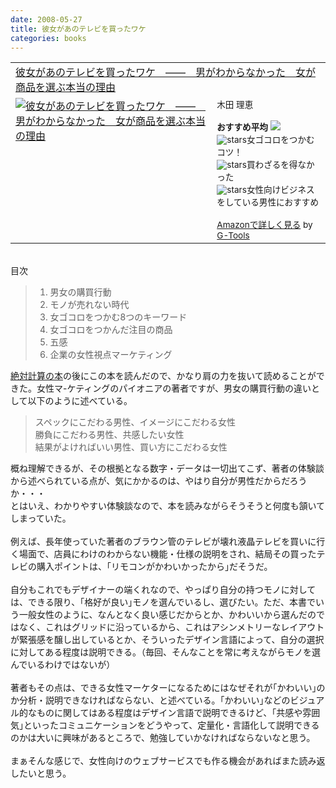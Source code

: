 ```yaml
---
date: 2008-05-27
title: 彼女があのテレビを買ったワケ
categories: books
---
```

<table border="0" cellpadding="5"><tbody><tr><td colspan="2"><a href="http://www.amazon.co.jp/gp/redirect.html%3FASIN=4767806976%26tag=warikiru-22%26lcode=xm2%26cID=2025%26ccmID=165953%26location=/o/ASIN/4767806976%253FSubscriptionId=0G91FPYVW6ZGWBH4Y9G2" target="_blank">彼女があのテレビを買ったワケ　――　男がわからなかった　女が商品を選ぶ本当の理由</a><img src="http://www.blogger.com/%27http://www.assoc-amazon.jp/e/ir?t=" l="ur2&amp;o=" 9="" alt="''" border="0" height="1" width="1" /></td></tr><tr><td valign="top"><a href="http://www.amazon.co.jp/gp/redirect.html%3FASIN=4767806976%26tag=warikiru-22%26lcode=xm2%26cID=2025%26ccmID=165953%26location=/o/ASIN/4767806976%253FSubscriptionId=0G91FPYVW6ZGWBH4Y9G2" target="_blank"><img src="http://ecx.images-amazon.com/images/I/31gRk0pDLWL._SL160_.jpg" alt="彼女があのテレビを買ったワケ　――　男がわからなかった　女が商品を選ぶ本当の理由" border="0" /></a></td><td valign="top"><span style=";font-size:85%;" >木田 理恵<br /><br /><strong>おすすめ平均</strong> <img src="http://g-images.amazon.com/images/G/01/detail/stars-4-5.gif" /><br /><img src="http://g-images.amazon.com/images/G/01/detail/stars-5-0.gif" alt="stars" />女ゴコロをつかむコツ！<br /><img src="http://g-images.amazon.com/images/G/01/detail/stars-5-0.gif" alt="stars" />買わざるを得なかった<br /><img src="http://g-images.amazon.com/images/G/01/detail/stars-5-0.gif" alt="stars" />女性向けビジネスをしている男性におすすめ<br /><br /><a href="http://www.amazon.co.jp/gp/redirect.html%3FASIN=4767806976%26tag=warikiru-22%26lcode=xm2%26cID=2025%26ccmID=165953%26location=/o/ASIN/4767806976%253FSubscriptionId=0G91FPYVW6ZGWBH4Y9G2" target="_blank">Amazonで詳しく見る</a></span><span style=";font-size:85%;" > by <a href="http://www.goodpic.com/mt/aws/index.html">G-Tools</a></span></td></tr></tbody></table><br />目次<br /><blockquote><ol><li>男女の購買行動</li><li>モノが売れない時代</li><li>女ゴコロをつかむ8つのキーワード</li><li>女ゴコロをつかんだ注目の商品</li><li>五感</li><li>企業の女性視点マーケティング</li></ol></blockquote><a href="http://warikiru.blogspot.com/2008/05/blog-post_27.html">絶対計算の本</a>の後にこの本を読んだので、かなり肩の力を抜いて読めることができた。女性マ-ケティングのパイオニアの著者ですが、男女の購買行動の違いとして以下のように述べている。<br /><blockquote>スペックにこだわる男性、イメージにこだわる女性<br />勝負にこだわる男性、共感したい女性<br />結果がよければいい男性、買い方にこだわる女性</blockquote>概ね理解できるが、その根拠となる数字・データは一切出てこず、著者の体験談から述べられている点が、気にかかるのは、やはり自分が男性だからだろうか・・・<br />とはいえ、わかりやすい体験談なので、本を読みながらそうそうと何度も頷いてしまっていた。<br /><br />例えば、長年使っていた著者のブラウン管のテレビが壊れ液晶テレビを買いに行く場面で、店員にわけのわからない機能・仕様の説明をされ、結局その買ったテレビの購入ポイントは、｢リモコンがかわいかったから｣だそうだ。<br /><br />自分もこれでもデザイナーの端くれなので、やっぱり自分の持つモノに対しては、できる限り、｢格好が良い｣モノを選んでいるし、選びたい。ただ、本書でいう一般女性のように、なんとなく良い感じだからとか、かわいいから選んだのではなく、これはグリッドに沿っているから、これはアシンメトリーなレイアウトが緊張感を醸し出しているとか、そういったデザイン言語によって、自分の選択に対してある程度は説明できる。（毎回、そんなことを常に考えながらモノを選んでいるわけではないが）<br /><br />著者もその点は、できる女性マーケターになるためにはなぜそれが｢かわいい｣のか分析・説明できなければならない、と述べている。｢かわいい｣などのビジュアル的なものに関してはある程度はデザイン言語で説明できるけど、｢共感や雰囲気｣といったコミュニケーションをどうやって、定量化・言語化して説明できるのかは大いに興味があるところで、勉強していかなければならないなと思う。<br /><br />まぁそんな感じで、女性向けのウェブサービスでも作る機会があればまた読み返したいと思う。
